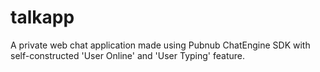 # talkapp
A private web chat application made using Pubnub ChatEngine SDK with self-constructed 'User Online' and 'User Typing' feature.
